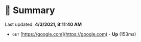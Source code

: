 # 📖 Summary
Last updated: **4/3/2021, 8:11:40 AM**

- `GET` [https://google.com](https://google.com) - **Up** (153ms)

